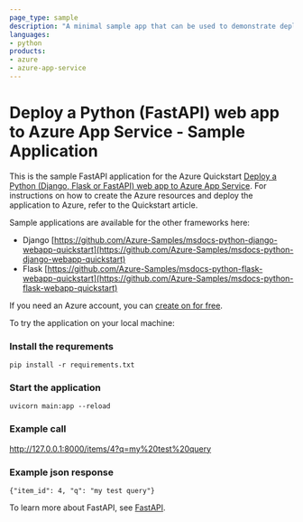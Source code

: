 ```yaml
---
page_type: sample
description: "A minimal sample app that can be used to demonstrate deploying FastAPI apps to Azure App Service."
languages:
- python
products:
- azure
- azure-app-service
---
```


# Deploy a Python (FastAPI) web app to Azure App Service - Sample Application

This is the sample FastAPI application for the Azure Quickstart [Deploy a Python (Django, Flask or FastAPI) web app to Azure App Service](https://docs.microsoft.com/en-us/azure/app-service/quickstart-python).  For instructions on how to create the Azure resources and deploy the application to Azure, refer to the Quickstart article.

Sample applications are available for the other frameworks here:
- Django [https://github.com/Azure-Samples/msdocs-python-django-webapp-quickstart](https://github.com/Azure-Samples/msdocs-python-django-webapp-quickstart)
- Flask [https://github.com/Azure-Samples/msdocs-python-flask-webapp-quickstart](https://github.com/Azure-Samples/msdocs-python-flask-webapp-quickstart)

If you need an Azure account, you can [create on for free](https://azure.microsoft.com/en-us/free/).


To try the application on your local machine:

### Install the requrements
`pip install -r requirements.txt`

### Start the application
`uvicorn main:app --reload`

### Example call
http://127.0.0.1:8000/items/4?q=my%20test%20query

### Example json response
`{"item_id": 4, "q": "my test query"}`

To learn more about FastAPI, see [FastAPI](https://fastapi.tiangolo.com/).
